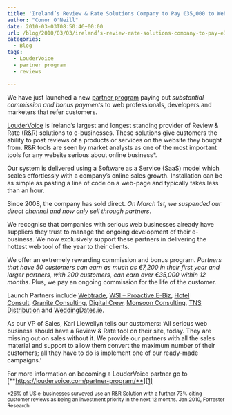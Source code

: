 ```yaml
---
title: 'Ireland’s Review & Rate Solutions Company to Pay €35,000 to Web Partners'
author: "Conor O'Neill"
date: 2010-03-03T08:50:46+00:00
url: /blog/2010/03/03/ireland’s-review-rate-solutions-company-to-pay-e35000-to-web-partners/
categories:
  - Blog
tags:
  - LouderVoice
  - partner program
  - reviews

---
```

We have just launched a new [partner program][1] paying out _substantial commission and bonus payments_ to web professionals, developers and marketers that refer customers.

[LouderVoice][2] is Ireland’s largest and longest standing provider of Review & Rate (R&R) solutions to e-businesses. These solutions give customers the ability to post reviews of a products or services on the website they bought from. R&R tools are seen by market analysts as one of the most important tools for any website serious about online business*.

Our system is delivered using a Software as a Service (SaaS) model which scales effortlessly with a company’s online sales growth. Installation can be as simple as pasting a line of code on a web-page and typically takes less than an hour.

Since 2008, the company has sold direct. _On March 1st, we suspended our direct channel and now only sell through partners_.

We recognise that companies with serious web businesses already have suppliers they trust to manage the ongoing development of their e-business. We now exclusively support these partners in delivering the hottest web tool of the year to their clients.

We offer an extremely rewarding commission and bonus program. _Partners that have 50 customers can earn as much as €7,200 in their first year and larger partners, with 200 customers, can earn over €35,000 within 12 months_. Plus, we pay an ongoing commission for the life of the customer.

Launch Partners include [Webtrade][3], [WSI – Proactive E-Biz][4], [Hotel Consult][5], [Granite Consulting][6], [Digital Crew][7], [Monsoon Consulting][8], [TNS Distribution][9] and [WeddingDates.ie][10].

As our VP of Sales, Karl Llewellyn tells our customers: ‘All serious web business should have a Review & Rate tool on their site, today. They are missing out on sales without it. We provide our partners with all the sales material and support to allow them convert the maximum number of their customers; all they have to do is implement one of our ready-made campaigns.’

For more information on becoming a LouderVoice partner go to [**https://loudervoice.com/partner-program/**][1]

<small>*26% of US e-businesses surveyed use an R&R Solution with a further 73% citing customer reviews as being an investment priority in the next 12 months. Jan 2010, Forrester Research</small>

 [1]: https://loudervoice.com/partner-program/
 [2]: https://loudervoice.com/
 [3]: http://www.webtrade.ie/
 [4]: http://www.mywsiteam.ie/
 [5]: http://www.hotelconsult.ie/
 [6]: http://www.granite.ie/
 [7]: http://www.digital-crew.com/
 [8]: http://www.monsoonconsulting.com/
 [9]: http://www.tnsdistribution.com/
 [10]: http://www.weddingdates.ie/